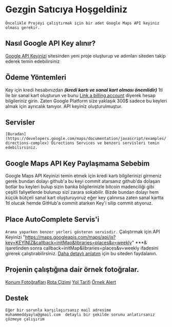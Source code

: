 # Gezgin Satıcıya Hoşgeldiniz
`
Öncelikle Projeyi çalıştırmak için bir adet Google Maps API keyiniz olması gerekir.
`

## Nasıl Google API Key alınır?

[Google API Keyinizi](***https://console.cloud.google.com/projectcreat*** ) sitesinden yeni proje oluşturup ve adımları siteden takip ederek temin edebilirsiniz
## Ödeme Yöntemleri

Key için kredi hesabınızdan ***(kredi kartı ve sanal kart olması önemlidir)*** 1tl ile bir sanal kart oluşturun ve bunu [Link a billing account](https://console.cloud.google.com/freetrial/signup/tos?redirectPath=%2Fbilling%2Flinkedaccount%3Fproject%3Dthird-booth-357320&project=959069148173) diyerek hesap bilgileriniz girin. Zaten Google Platform size yaklaşık 300$ sadece bu keyleri almak için ayrıcalık tanıyor. API keyiniz oluşturulmuştur.


## Servisler
``
[Buradan](https://developers.google.com/maps/documentation/javascript/examples/directions-complex) Directions Services ve benzeri servisleri temin edebilirsiniz.
``
## Google Maps API Key Paylaşmama Sebebim

Google Maps API Keyinizi temin etmek için kredi kartı bilgilerinizi girmeniz gerek bundan dolayı github'a bu keyi commit atarsanız github'da dolaşan botlar bu keyleri bulup sizin banka bilgilerinizle bitcoin madenciliği gibi çeşitli faliyetlerde bulunup sizi zarara sokabilir. Bizde bundan dolayı hem küçük bütçeli sanal kart oluşturuyoruz eğer key çalınırsa zaten sanal kartta 1tl olucak hemde GitHub'a commit atarken Key'i silip commit atıyoruz.
## Place AutoComplete Servis'i
`
Arama yaparken benzer yerleri gösteren servisdir.
`
Çalıştırmak için API Keyinizi "https://maps.googleapis.com/maps/api/js?key=KEYİNİZ&callback=initMap&libraries=places&v=weekly" ***& işaretinden sonra callback=initMap&libraries=places&v=weekly
ifadesini girerek çalıştırabilirsiniz.
[Daha detaylı anlatım](https://developers.google.com/maps/documentation/javascript/examples/places-autocomplete) için bu siteden faydalanın.

## Projenin çalıştığına dair örnek fotoğralar.


[Konum Fotoğrafları](https://www.hizliresim.com/p6wk4e5)
[Rota Çizimi](https://www.hizliresim.com/jud852i)
[Yol Tarifi](https://www.hizliresim.com/sfwqkd5)
[Örnek Alert](https://www.hizliresim.com/1sbbr1p)

## Destek
``
Eğer bir sorunla karşılaşırsanız mail adresime muhammeddyayla@gmail.com  detaylı bir şekilde sorunu anlatırsanız çözmeye çalışırım
``


